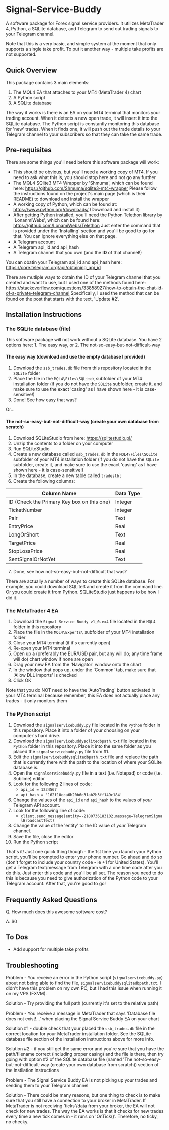 # Signal-Service-Buddy
A software package for Forex signal service providers. It utilizes MetaTrader 4, Python, a SQLite database, and Telegram to send out trading signals
to your Telegram channel.

Note that this is a very basic, and simple system at the moment that only supports a single take profit. To put it another way - multiple take profits are not supported.


## Quick Overview
This package contains 3 main elements:
1. The MQL4 EA that attaches to your MT4 (MetaTrader 4) chart
2. A Python script
3. A SQLite database

The way it works is there is an EA on your MT4 terminal that monitors your trading account. When it detects a new open trade, it will insert it into the SQLite database.
The Python script is constantly monitoring this database for 'new' trades. When it finds one, it will push out the trade details to your Telegram channel
to your subscribers so that they can take the same trade.


## Pre-requisites
There are some things you'll need before this software package will work:
- This should be obvious, but you'll need a working copy of MT4. If you need to ask what this is, you should stop here and not go any further
- The MQL4 SQlite3 MT4 Wrapper by 'Shmuma', which can be found here: https://github.com/Shmuma/sqlite3-mt4-wrapper
Please follow the instructions found on the project's main page (which is their README) to download and install the wrapper
- A working copy of Python, which can be found at: https://www.python.org/downloads/ (Download and install it)
- After getting Python installed, you'll need the Python Telethon library by 'LonanmiWebs', which can be found here: https://github.com/LonamiWebs/Telethon
Just enter the command that is provided under the 'Installing' section and you'll be good to go for that. You can ignore everything else on that page.
- A Telegram account
- A Telegram api_id and api_hash
- A Telegram channel that you own (and the **ID** of that channel!)

You can obatin your Telegram api_id and api_hash here: https://core.telegram.org/api/obtaining_api_id

There are mutliple ways to obtain the ID of your Telegram channel that you created and want to use, but I used one of the methods found here: 
https://stackoverflow.com/questions/33858927/how-to-obtain-the-chat-id-of-a-private-telegram-channel
Specifically, I used the method that can be found on the post that starts with the text, 'Update #2'.


## Installation Instructions
### The SQLite database (file)
This software package will not work without a SQLite database. You have 2 options here: 1. The easy way, or 2. The not-so-easy-but-not-difficult-way
#### The easy way (download and use the empty database I provided)
1. Download the `ssb_trades.db` file from this repository located in the `SQLite` folder
2. Place the file in the `MQL4\Files\SQLite\` subfolder of your MT4 installation folder (if you do not have the `SQLite` subfolder, create it, and make sure to use 
the exact 'casing' as I have shown here - it is case-sensitive!)
3. Done! See how easy that was?

Or...
#### The not-so-easy-but-not-difficult-way (create your own database from scratch)
1. Download SQLiteStudio from here: https://sqlitestudio.pl/
2. Unzip the contents to a folder on your computer
3. Run SQLiteStudio
4. Create a new database called `ssb_trades.db` in the `MQL4\Files\SQLite` subfolder of your MT4 installation folder (if you do not have the `SQLite` subfolder, create it, and make sure to use 
the exact 'casing' as I have shown here - it is case-sensitive!)
5. In the database, create a new table called `tradestbl`
6. Create the following columns:

Column Name | Data Type
------------ | ------------
ID (Check the Primary Key box on this one) | Integer
TicketNumber | Integer
Pair | Text
EntryPrice | Real
LongOrShort | Text
TargetPrice | Real
StopLossPrice | Real
SentSignalOrNotYet | Text
7. Done, see how not-so-easy-but-not-difficult that was?

There are actually a number of ways to create this SQLite database. For example, you could download SQLite3 and create it from the command line. 
Or you could create it from Python. SQLiteStudio just happens to be how I did it.

### The MetaTrader 4 EA
1. Download the `Signal Service Buddy v1_0.ex4` file located in the `MQL4` folder in this repository
2. Place the file in the `MQL4\Experts\` subfolder of your MT4 installation folder
3. Close your MT4 terminal (if it's currently open)
4. Re-open your MT4 terminal
5. Open up a (preferably the EUR/USD pair, but any will do; any time frame will do) chart window if none are open
6. Drag your new EA from the 'Navigator' window onto the chart
7. In the window that pops up, under the 'Common' tab, make sure that 'Allow DLL imports' is checked
8. Click OK

Note that you do NOT need to have the 'AutoTrading' button activated in your MT4 terminal because remember, this EA does not actually place any trades - it only monitors them

### The Python script
1. Download the `signalservicebuddy.py` file located in the `Python` folder in this repository. Place it into a folder of your choosing on your computer's hard drive.
2. Download the `signalservicebuddysqlitedbpath.txt` file located in the `Python` folder in this repository. Place it into the same folder as you placed the `signalservicebuddy.py` file from #1.
3. Edit the `signalservicebuddysqlitedbpath.txt` file and replace the path that is currently there with the path to the location of where your SQLite database is.
4. Open the `signalservicebuddy.py` file in a text (i.e. Notepad) or code (i.e. Sublime) editor 
5. Look for the following 2 lines of code:
   - `api_id = 1234567`
   - `api_hash = '162f10eca6b20b6d31ab2b3ff149c184'`
6. Change the values of the `api_id` and `api_hash` to the values of *your* Telegram API account.
7. Look for the following line of code:
   - `client.send_message(entity=-2180736183102,message=TelegramSignalBroadcastText)`
7. Change the value of the 'entity' to the ID value of *your* Telegram channel.
8. Save the file, close the editor
9. Run the Python script

That's it! Just one quick thing though - the 1st time you launch your Python script, you'll be prompted to enter your phone number. 
Go ahead and do so (don't forget to include your country code - ie +1 for United States). You'll get a Telegram text/message from Telegram with a one time code after you do this.
Just enter this code and you'll be all set. The reason you need to do this is because you need to give authorization of the 
Python code to your Telegram account. After that, you're good to go!

## Frequently Asked Questions
Q. How much does this awesome software cost?

A. $0

## To Dos

* Add support for multiple take profits

## Troubleshooting
Problem - You receive an error in the Python script (`signalservicebuddy.py`) about not being able to find the file, 
`signalservicebuddysqlitedbpath.txt`. I didn't have this problem on my own PC, but I had this issue when running it on my VPS (FXVM).

Solution - Try providing the full path (currently it's set to the relative path)

Problem - You receive a message in MetaTrader that says 'Database file does not exist!...' when placing the Signal Service Buddy EA
on your chart

Solution #1 - double check that your placed the `ssb_trades.db` file in the correct location for your MetaTrader installation folder. 
See the SQLite database file section of the installation instructions above for more info.

Solution #2 - if you still get the same error and you're sure that you have the path/filename correct (including proper casing) and the
file is there, then try going with option #2 of the SQLite database file (named 'The not-so-easy-but-not-difficult-way (create your own database 
from scratch)) section of the instllation instructions

Problem - The Signal Service Buddy EA is not picking up your trades and sending them to your Telegram channel

Solution - There could be many reasons, but one thing to check is to make sure that you still have a connection to your broker in MetaTrader. If 
MetaTrader is not receiving 'ticks'/data from your broker, the EA will not check for new trades. The way the EA works is that it checks 
for new trades every time a new tick comes in - it runs on 'OnTick()'. Therefore, no ticky, no checky.


